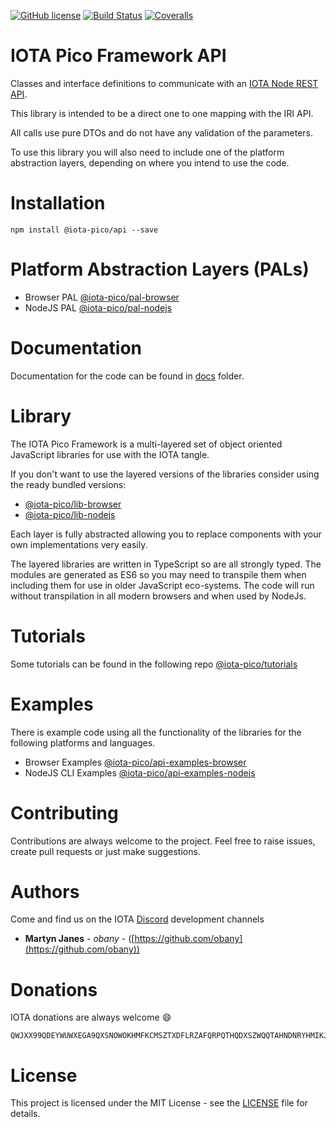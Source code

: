 [![GitHub license](https://img.shields.io/badge/license-MIT-blue.svg)](https://raw.githubusercontent.com/iota-pico/api/master/LICENSE) [![Build Status](https://travis-ci.org/iota-pico/api.svg?branch=master)](https://travis-ci.org/iota-pico/api) 
[![Coveralls](https://img.shields.io/coveralls/iota-pico/api.svg)](https://coveralls.io/github/iota-pico/api)

# IOTA Pico Framework API

Classes and interface definitions to communicate with an [IOTA Node REST API](https://iota.readme.io/reference).

This library is intended to be a direct one to one mapping with the IRI API.

All calls use pure DTOs and do not have any validation of the parameters.

To use this library you will also need to include one of the platform abstraction layers, depending on where you intend to use the code.

# Installation

```shell
npm install @iota-pico/api --save
```

# Platform Abstraction Layers (PALs)

* Browser PAL [@iota-pico/pal-browser](https://github.com/iota-pico/pal-browser)
* NodeJS PAL [@iota-pico/pal-nodejs](https://github.com/iota-pico/pal-nodejs)

# Documentation

Documentation for the code can be found in [docs](./docs/README.md) folder.

# Library

The IOTA Pico Framework is a multi-layered set of object oriented JavaScript libraries for use with the IOTA tangle.

If you don't want to use the layered versions of the libraries consider using the  ready bundled versions:
* [@iota-pico/lib-browser](https://github.com/iota-pico/lib-browser)
* [@iota-pico/lib-nodejs](https://github.com/iota-pico/lib-nodejs)

Each layer is fully abstracted allowing you to replace components with your own implementations very easily.

The layered libraries are written in TypeScript so are all strongly typed. The modules are generated as ES6 so you may need to transpile them when including them for use in older JavaScript eco-systems. The code will run without transpilation in all modern browsers and when used by NodeJs.

# Tutorials

Some tutorials can be found in the following repo [@iota-pico/tutorials](https://github.com/iota-pico/tutorials)

# Examples

There is example code using all the functionality of the libraries for the following platforms and languages.

* Browser Examples [@iota-pico/api-examples-browser](https://github.com/iota-pico/api-examples-browser)
* NodeJS CLI Examples [@iota-pico/api-examples-nodejs](https://github.com/iota-pico/api-examples-nodejs)

# Contributing

Contributions are always welcome to the project. Feel free to raise issues, create pull requests or just make suggestions.

# Authors

Come and find us on the IOTA [Discord](https://discordapp.com/invite/fNGZXvh) development channels

* **Martyn Janes** - *obany* - ([https://github.com/obany](https://github.com/obany))

# Donations

IOTA donations are always welcome :smile:
```shell
QWJXX99QDEYWUWXEGA9QXSNOWOKHMFKCMSZTXDFLRZAFQRPQTHQDXSZWQQTAHNDNRYHMIKJYWQLKTFHBWSAOJDHAMB
```

# License

This project is licensed under the MIT License - see the [LICENSE](./LICENSE) file for details.
